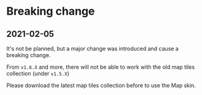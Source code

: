 # Breaking change

## 2021-02-05
It's not be planned, but a major change was introduced and cause a breaking change.

From `v1.6.X` and more, there will not be able to work with the old map tiles collection (under `v1.5.X`)

Please download the latest map tiles collection before to use the Map skin.
